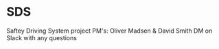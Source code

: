 # SDS
Saftey Driving System project
PM's: Oliver Madsen & David Smith 
DM on Slack with any questions
